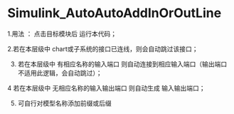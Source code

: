 # Simulink_AutoAutoAddInOrOutLine
1.用法 ： 点击目标模块后 运行本代码；

2.若在本层级中  chart或子系统的接口已连线，则会自动跳过该接口；

3. 若在本层级中 有相应名称的输入端口 则自动连接到相应输入端口（输出端口不适用此逻辑，会自动跳过）；

4 若在本层级中 无相应名称的输入输出端口 则自动生成 输入输出端口；

5.  可自行对模型名称添加前缀或后缀
